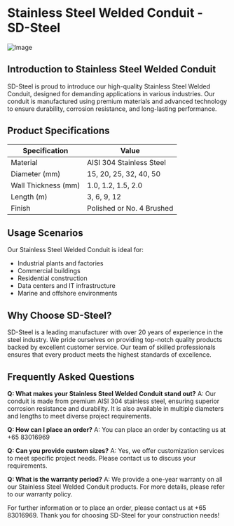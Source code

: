 # Stainless Steel Welded Conduit - SD-Steel

![Image](https://github.com/user-attachments/assets/2567258e-e124-4816-932d-1809bd27ef0b)

## Introduction to Stainless Steel Welded Conduit

SD-Steel is proud to introduce our high-quality Stainless Steel Welded Conduit, designed for demanding applications in various industries. Our conduit is manufactured using premium materials and advanced technology to ensure durability, corrosion resistance, and long-lasting performance.

## Product Specifications

| Specification | Value |
|---------------|-------|
| Material      | AISI 304 Stainless Steel |
| Diameter (mm) | 15, 20, 25, 32, 40, 50 |
| Wall Thickness (mm) | 1.0, 1.2, 1.5, 2.0 |
| Length (m)    | 3, 6, 9, 12 |
| Finish        | Polished or No. 4 Brushed |

## Usage Scenarios

Our Stainless Steel Welded Conduit is ideal for:
- Industrial plants and factories
- Commercial buildings
- Residential construction
- Data centers and IT infrastructure
- Marine and offshore environments

## Why Choose SD-Steel?

SD-Steel is a leading manufacturer with over 20 years of experience in the steel industry. We pride ourselves on providing top-notch quality products backed by excellent customer service. Our team of skilled professionals ensures that every product meets the highest standards of excellence.

## Frequently Asked Questions

**Q: What makes your Stainless Steel Welded Conduit stand out?**
A: Our conduit is made from premium AISI 304 stainless steel, ensuring superior corrosion resistance and durability. It is also available in multiple diameters and lengths to meet diverse project requirements.

**Q: How can I place an order?**
A: You can place an order by contacting us at +65 83016969 

**Q: Can you provide custom sizes?**
A: Yes, we offer customization services to meet specific project needs. Please contact us to discuss your requirements.

**Q: What is the warranty period?**
A: We provide a one-year warranty on all our Stainless Steel Welded Conduit products. For more details, please refer to our warranty policy.

For further information or to place an order, please contact us at +65 83016969. Thank you for choosing SD-Steel for your construction needs!
